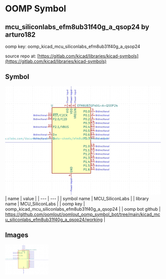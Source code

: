 # OOMP Symbol  
## mcu_siliconlabs_efm8ub31f40g_a_qsop24  by arturo182  
  
oomp key: oomp_kicad_mcu_siliconlabs_efm8ub31f40g_a_qsop24  
  
source repo at: [https://gitlab.com/kicad/libraries/kicad-symbols](https://gitlab.com/kicad/libraries/kicad-symbols)  
## Symbol  
  
[![working.png](working_600.png)](working.png)  
| name | value | 
| --- | --- | 
| symbol name | MCU_SiliconLabs | 
| library name | MCU_SiliconLabs | 
| oomp key | oomp_kicad_mcu_siliconlabs_efm8ub31f40g_a_qsop24 | 
| oomp bot github | https://github.com/oomlout/oomlout_oomp_symbol_bot/tree/main/kicad_mcu_siliconlabs_efm8ub31f40g_a_qsop24/working | 
## Images  
  
[![working.png](working_140.png)](working.png)  
